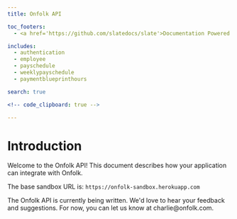 ```yaml
---
title: Onfolk API

toc_footers:
  - <a href='https://github.com/slatedocs/slate'>Documentation Powered by Slate</a>

includes:
  - authentication
  - employee
  - payschedule
  - weeklypayschedule
  - paymentblueprinthours

search: true

<!-- code_clipboard: true -->

---
```


# Introduction

Welcome to the Onfolk API! This document describes how your application can integrate with Onfolk.

The base sandbox URL is: `https://onfolk-sandbox.herokuapp.com`

<aside class="warning">
The Onfolk API is currently being written. We'd love to hear your feedback and suggestions. For now, you can let us know at charlie@onfolk.com.
</aside>


